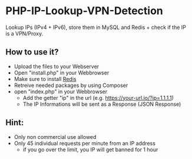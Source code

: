 # PHP-IP-Lookup-VPN-Detection
Lookup IPs (IPv4 + IPv6), store them in MySQL and Redis + check if the IP is a VPN/Proxy.

## How to use it?
- Upload the files to your Webserver
- Open "install.php" in your Webbrowser
- Make sure to install [Redis](https://github.com/redis/redis)
- Retreive needed packages by using Composer
- open "index.php" in your Webbrowser
    - Add the getter "ip" in the url (e.g. https://your-url.io/?ip=1.1.1.1)
    - The IP Informations will be sent as a Response (JSON Response)

## Hint:
- Only non commercial use allowed
- Only 45 individual requests per minute from an IP address
    - if you go over the limit, you IP will get banned for 1 hour